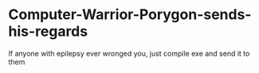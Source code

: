 # Computer-Warrior-Porygon-sends-his-regards
If anyone with epilepsy ever wronged you, just compile exe and send it to them
